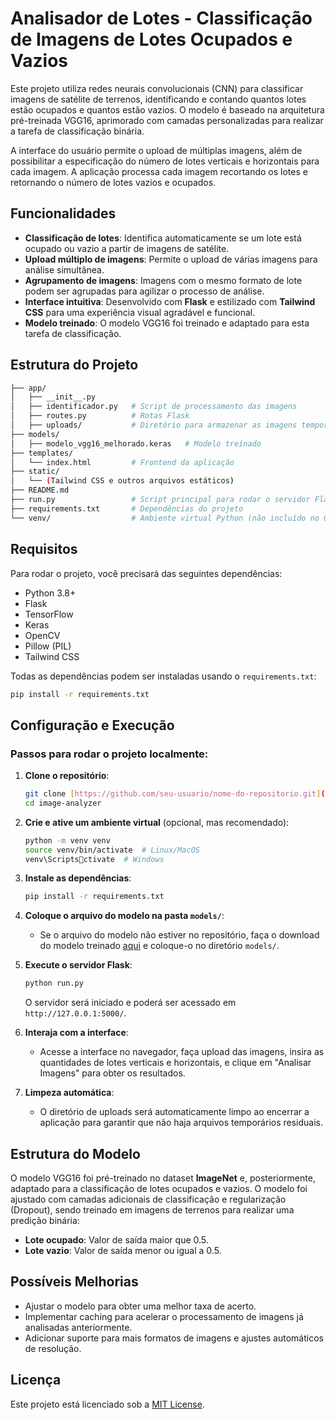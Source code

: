 
# Analisador de Lotes - Classificação de Imagens de Lotes Ocupados e Vazios

Este projeto utiliza redes neurais convolucionais (CNN) para classificar imagens de satélite de terrenos, identificando e contando quantos lotes estão ocupados e quantos estão vazios. O modelo é baseado na arquitetura pré-treinada VGG16, aprimorado com camadas personalizadas para realizar a tarefa de classificação binária.

A interface do usuário permite o upload de múltiplas imagens, além de possibilitar a especificação do número de lotes verticais e horizontais para cada imagem. A aplicação processa cada imagem recortando os lotes e retornando o número de lotes vazios e ocupados.

## Funcionalidades

- **Classificação de lotes**: Identifica automaticamente se um lote está ocupado ou vazio a partir de imagens de satélite.
- **Upload múltiplo de imagens**: Permite o upload de várias imagens para análise simultânea.
- **Agrupamento de imagens**: Imagens com o mesmo formato de lote podem ser agrupadas para agilizar o processo de análise.
- **Interface intuitiva**: Desenvolvido com **Flask** e estilizado com **Tailwind CSS** para uma experiência visual agradável e funcional.
- **Modelo treinado**: O modelo VGG16 foi treinado e adaptado para esta tarefa de classificação.

## Estrutura do Projeto

```bash
├── app/
│   ├── __init__.py
│   ├── identificador.py   # Script de processamento das imagens
│   ├── routes.py          # Rotas Flask
│   ├── uploads/           # Diretório para armazenar as imagens temporárias
├── models/
│   ├── modelo_vgg16_melhorado.keras   # Modelo treinado
├── templates/
│   └── index.html         # Frontend da aplicação
├── static/
│   └── (Tailwind CSS e outros arquivos estáticos)
├── README.md
├── run.py                 # Script principal para rodar o servidor Flask
├── requirements.txt       # Dependências do projeto
└── venv/                  # Ambiente virtual Python (não incluído no Git)
```

## Requisitos

Para rodar o projeto, você precisará das seguintes dependências:

- Python 3.8+
- Flask
- TensorFlow
- Keras
- OpenCV
- Pillow (PIL)
- Tailwind CSS

Todas as dependências podem ser instaladas usando o `requirements.txt`:

```bash
pip install -r requirements.txt
```

## Configuração e Execução

### Passos para rodar o projeto localmente:

1. **Clone o repositório**:

   ```bash
   git clone [https://github.com/seu-usuario/nome-do-repositorio.git](https://github.com/fantonioluz/image-analyzer.git)
   cd image-analyzer
   ```

2. **Crie e ative um ambiente virtual** (opcional, mas recomendado):

   ```bash
   python -m venv venv
   source venv/bin/activate  # Linux/MacOS
   venv\Scriptsctivate  # Windows
   ```

3. **Instale as dependências**:

   ```bash
   pip install -r requirements.txt
   ```

4. **Coloque o arquivo do modelo na pasta `models/`**:
   - Se o arquivo do modelo não estiver no repositório, faça o download do modelo treinado [aqui](link-para-o-modelo) e coloque-o no diretório `models/`.

5. **Execute o servidor Flask**:

   ```bash
   python run.py
   ```

   O servidor será iniciado e poderá ser acessado em `http://127.0.0.1:5000/`.

6. **Interaja com a interface**:
   - Acesse a interface no navegador, faça upload das imagens, insira as quantidades de lotes verticais e horizontais, e clique em "Analisar Imagens" para obter os resultados.

7. **Limpeza automática**:
   - O diretório de uploads será automaticamente limpo ao encerrar a aplicação para garantir que não haja arquivos temporários residuais.

## Estrutura do Modelo

O modelo VGG16 foi pré-treinado no dataset **ImageNet** e, posteriormente, adaptado para a classificação de lotes ocupados e vazios. O modelo foi ajustado com camadas adicionais de classificação e regularização (Dropout), sendo treinado em imagens de terrenos para realizar uma predição binária:

- **Lote ocupado**: Valor de saída maior que 0.5.
- **Lote vazio**: Valor de saída menor ou igual a 0.5.

## Possíveis Melhorias

- Ajustar o modelo para obter uma melhor taxa de acerto.
- Implementar caching para acelerar o processamento de imagens já analisadas anteriormente.
- Adicionar suporte para mais formatos de imagens e ajustes automáticos de resolução.

## Licença

Este projeto está licenciado sob a [MIT License](LICENSE).

